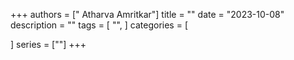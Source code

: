 +++
authors = [" Atharva Amritkar"]
title = ""
date = "2023-10-08"
description = ""
tags = [
    "",
]
categories = [

]
series = [""]
+++


